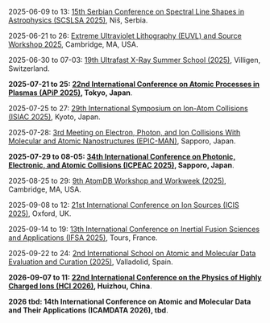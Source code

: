 2025-06-09 to 13: [15th Serbian Conference on Spectral Line Shapes in Astrophysics (SCSLSA 2025)](http://servo.aob.rs/scslsa/ "SCSLSA 2025 focuses on spectral line shapes in astrophysics, covering plasma diagnostics, radiative transfer, and line broadening. Topics include stellar atmospheres, interstellar media, and applications in astrophysical modeling, emphasizing spectroscopic analysis of plasmas."), Niš, Serbia.

2025-06-21 to 26: [Extreme Ultraviolet Lithography (EUVL) and Source Workshop 2025](https://euvlitho.com "This workshop focuses on extreme ultraviolet lithography, covering plasma-based EUV sources, optics, and patterning. Topics include high-power plasma generation, source stability, and applications in semiconductor manufacturing, emphasizing advancements in plasma-driven lithography technologies."), Cambridge, MA, USA.

2025-06-30 to 07-03: [19th Ultrafast X-Ray Summer School (2025)](https://indico.psi.ch/event/17172/ "This summer school focuses on ultrafast X-ray science, covering X-ray free-electron lasers, time-resolved spectroscopy, and plasma interactions. Topics include ultrafast dynamics, structural biology, and applications in materials science, emphasizing experimental and computational X-ray techniques."), Villigen, Switzerland.

**2025-07-21 to 25: [22nd International Conference on Atomic Processes in Plasmas (APiP 2025)](https://yebisu.ils.uec.ac.jp/apip2025/ "APiP 2025 focuses on atomic processes in plasmas, covering ionization, recombination, and spectral modeling. Topics include plasma diagnostics, astrophysical plasmas, and applications in fusion and materials processing, emphasizing atomic physics in plasma environments."), Tokyo, Japan**.

2025-07-25 to 27: [29th International Symposium on Ion-Atom Collisions (ISIAC 2025)](https://ion-beam.jp/isiac2025/ "ISIAC 2025 focuses on ion-atom collisions, covering charge transfer, ionization, and scattering processes. Topics include plasma diagnostics, astrophysical applications, and materials analysis, emphasizing experimental and theoretical studies of ion-atom interaction dynamics in plasmas."), Kyoto, Japan.

2025-07-28: [3rd Meeting on Electron, Photon, and Ion Collisions With Molecular and Atomic Nanostructures (EPIC-MAN)](https://epic-man3.sciencesconf.org "EPIC-MAN 2025 focuses on electron, photon, and ion collisions with nanostructures, covering scattering, excitation, and ionization processes. Topics include nanoscale plasma interactions, applications in materials science and nanotechnology, emphasizing experimental and theoretical collision dynamics."), Sapporo, Japan.

**2025-07-29 to 08-05: [34th International Conference on Photonic, Electronic, and Atomic Collisions (ICPEAC 2025)](https://icpeac2025.jp "ICPEAC 2025 focuses on photonic, electronic, and atomic collisions, covering scattering, ionization, and plasma interactions. Topics include laser-induced processes, astrophysical applications, and materials analysis, emphasizing experimental and theoretical collision dynamics in plasmas."), Sapporo, Japan**.

2025-08-25 to 29: [9th AtomDB Workshop and Workweek (2025)](https://etix.com/ticket/p/63582623/ "The AtomDB workshop focuses on atomic databases for plasmas, covering spectral modeling, ionization, and recombination data. Topics include applications in astrophysical plasmas, fusion research, and plasma diagnostics, emphasizing computational tools for accurate atomic data in plasma simulations."), Cambridge, MA, USA.

2025-09-08 to 12: [21st International Conference on Ion Sources (ICIS 2025)](https://indico.stfc.ac.uk/event/1192/ "ICIS 2025 focuses on ion sources, covering ion beam production, plasma-based sources, and beam diagnostics. Topics include applications in particle accelerators, fusion research, and materials analysis, emphasizing advancements in ion source technology for plasma and atomic physics."), Oxford, UK.

2025-09-14 to 19: [13th International Conference on Inertial Fusion Sciences and Applications (IFSA 2025)](https://ifsa2025.org "IFSA 2025 focuses on inertial fusion, covering laser-driven fusion, plasma compression, and ignition physics. Topics include applications in fusion energy, high-energy-density physics, and astrophysics, emphasizing experimental and computational advances in inertial confinement fusion."), Tours, France.

2025-09-22 to 24: [2nd International School on Atomic and Molecular Data Evaluation and Curation (2025)](https://eventos.uva.es/129130/detail/2nd-international-school-on-atomic-and-molecular-data-evaluation-and-curation.html "This school focuses on atomic and molecular data curation, covering spectral databases, collision data, and plasma modeling. Topics include applications in astrophysics, fusion, and plasma diagnostics, emphasizing computational and experimental methods for accurate data evaluation."), Valladolid, Spain.

**2026-09-07 to 11: [22nd International Conference on the Physics of Highly Charged Ions (HCI 2026)](https://indico.impcas.ac.cn/event/75/ "HCI 2026 explores highly charged ions, covering atomic collisions, spectroscopy, and plasma interactions. Topics include applications in astrophysics, fusion plasmas, and materials science, emphasizing experimental and theoretical studies of highly charged ion dynamics."), Huizhou, China**.

**2026 tbd: 14th International Conference on Atomic and Molecular Data and Their Applications (ICAMDATA 2026), tbd**.

